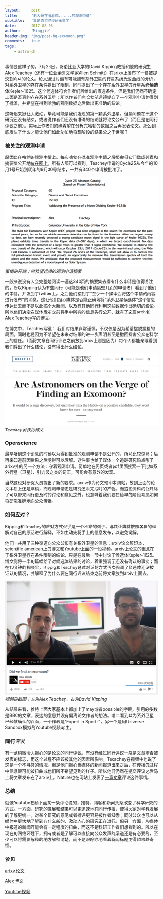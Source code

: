 ```yaml
---
layout:     post
title:      "老大哥在看着你......的观测申请"
subtitle:   "又是奇奇怪怪的东西了"
date:       2017-08-06
author:     "Mingjie"
header-img: "img/post-bg-exomoon.png"
comments:   true
tags:
    - astro-ph
---
```


事情是这样子的。7月26日，哥伦比亚大学的David Kipping教授和他的研究生Alex Teachey（还有一位业余天文学家Allen Schmitt）在arixv上发布了一篇被提交到ApJ的论文。论文通过对最有可能拥有系外卫星的行星系统光变曲线的分析，对系外卫星的存在条件提出了限制，同时提出了一个存在系外卫星的行星系统**候选体**Kepler-1625。这个候选体符合作者们所给出的筛选条件，但是我们仍然不确定上面是否真的存在系外卫星；所以作者们向哈勃望远镜提交了一个观测申请并得到了批准，并希望在得到哈勃的观测数据之后做出更准确的结论。

这听起来挺让人激动，毕竟可能是我们发现的第一颗系外卫星。但是问题在于这个研究还没有结束，或者说作者们还没有准确的结论就将论文公布了（而且是在同行评议之前）。实际上作者们的确希望在分析完哈勃的数据之后再发表论文。那么到底发生了什么才能让他们如此匆忙地将现阶段的结果公之于世呢？

### 被关注的观测申请

原因出在哈勃的观测申请上。每次哈勃在批准观测申请之后都会将它们做成列表和摘要集公开地[放在网上](http://www.stsci.edu/hst/proposing/)，所有人都可以看到。Teachey申请的Cycle25从今年的10月1号开始到明年的9月30号结束，一共有340个申请被批准了。

![](/img/in-post/post-exomoon/1-proposal.png)
*事情的开端：哈勃望远镜的观测申请摘要*

一般来说没有人会完整地阅读一遍这340页的摘要集去看有什么申请是值得关注的，所以Kipping认为有些同行（可能是他们申请隔壁几页的申请者）看到了他们的申请，并发到了twitter上。之后他们接到了“至少一个媒体会将这个申请的内容进行发布”的消息。这让他们担心媒体是否能正确地将“系外卫星候选体”这个信息传达出去而不是以此搞个大新闻，以及有其他同行利用这些数据作出确切的结论。所以他们决定在媒体发布之前将手中所有的信息先行公开，就有了这篇arxiv和Alex Teachey写的博文。

在博文中，Teachey写道：
我们对结果非常谨慎，不仅仅是因为希望摆脱尴尬的局面，同时也是因为不希望在未来对结果的进一步声明甚至是撤回损害公众在科学上的信任。（而将文章在同行评议之前放到arixv上则是因为）每个人都能亲眼看到我们得出了什么结论，没有得出什么结论。

![](/img/in-post/post-exomoon/2-blog.png)
*Teachey发表的博文*

### Openscience

最早听到这个消息的时候以为得到批准的观测申请不是公开的，所以比较惊讶；后再来知道前因后果之后觉得可以理解。这件事也给了媒体一个追踪研究热点除了arixv外的另一个方法：守着观测申请。简单地在网页或者pdf里面搜索一下比如系外行星（卫星）、引力波之类的词汇，可能会有意外的发现。

当然这也对研究人员提出了新的要求。arxiv作为论文预印本网站，放到上面的论文本质上还是草稿，而观测申请更是研究还未完成时的产物。而这些资料的公开除了可以带来同行更及时的讨论和意见之外，也意味着我们要在给早的阶段考虑如何将研究准确地向公众传播。

### 如何应对？

Kipping和Teachey的应对方式似乎是一个不错的例子。与其让媒体按照各自的理解对自己的原话进行解释，不如主动先将手上的信息发布，以避免误解。

他们一共用了三种渠道向公众公布有关系外卫星的信息：arxiv论文预印本、scientific american上的博文和Youtube上面的一段视频。arxiv上论文的重点在于系外卫星存在条件限制的结论，只是在最后一节中讨论了候选体Kepler-1625。博文则将一半的篇幅给了对候选体结果的讨论，着重强调了还没有确认的事实；而在13分钟的视频里，Kippig和Teachey通过对话的方式再次强调了候选体还没被证认的情况，并解释了为什么要在同行评议结束之前将文章放到arxiv上面去。

![](/img/in-post/post-exomoon/3-video.png)
*视频的截图；左为Alex Teachey，右为David Kipping*

从结果来看，推特上面大家基本上都加上了may或者possible的字眼，引用的多数是BBC的文章，表达的意思并没有偏离论文作者的想法。唯二看到以为系外卫星已经被确认的页面，一个作者是"Expert in Sports"，另一个是用Universe Sandbox模拟的Youtube视频up主。

### 同行评议

有一点稍微令人担心的是论文的同行评议。有没有经过同行评议一般是文章能否被发表的标志，而这个过程不应该被其他的因素所影响。Tecachey在视频中也说了这是一个不寻常的情况，但是他们担心当媒体的新闻报道出来之后，在传播的过程中信息很可能被扭曲成他们所不希望见到的样子。所以他们仍然在提交评议之后马上将文章发布在了arxiv上。Nature也在网站上发表了[一篇文章](http://www.nature.com/news/why-astronomers-reluctantly-announced-a-possible-exomoon-discovery-1.22377)评论这件事情。

### 总结

就像Youtube视频下面某一条评论说的，推特、博客和新闻头条改变了科学研究的方式。一方面，研究的进展和结果可以更迅速地在同行传播，使得大家对学科发展的了解更统一，对某个研究的意见或者批评更容易被作者知悉；同时公众也可以从媒体中更快地了解到有什么新的、激动人心的研究正在进行。但另一方面，从媒体中报道的新闻可能会有一定程度的扭曲，而这不是科研工作者们想看到的。所以在现在的网络环境下，拥有或者是了解可以直接向公众发声的渠道还是有必要的，至少可以将需要解释的地方解释清楚，而不是眼睁睁地看着新闻标题变得越来越奇怪。

### 参见

[arixv 论文](https://arxiv.org/abs/1707.08563)

[Alex 博文](https://blogs.scientificamerican.com/observations/are-astronomers-on-the-verge-of-finding-an-exomoon/)

[Youtube视频](https://www.youtube.com/watch?v=8V9QHn5oHMs)
